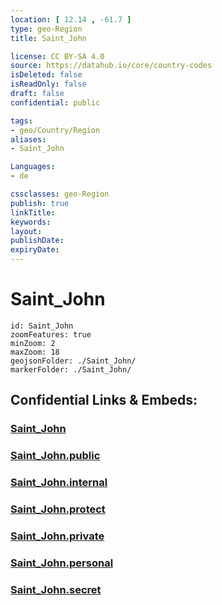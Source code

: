 ```yaml
---
location: [ 12.14 , -61.7 ] 
type: geo-Region
title: Saint_John

license: CC BY-SA 4.0
source: https://datahub.io/core/country-codes
isDeleted: false
isReadOnly: false
draft: false
confidential: public

tags:
- geo/Country/Region
aliases:
- Saint_John

Languages:
- de

cssclasses: geo-Region
publish: true
linkTitle: 
keywords: 
layout: 
publishDate: 
expiryDate: 
---
```


# Saint_John

```leaflet
id: Saint_John
zoomFeatures: true 
minZoom: 2 
maxZoom: 18
geojsonFolder: ./Saint_John/
markerFolder: ./Saint_John/
```


## Confidential Links & Embeds: 

### [Saint_John](/_Standards/Earth/Continent/America~Caribbean/Grenada/parishes~Grenada/Saint_John.md) 

### [Saint_John.public](/_public/Earth/Continent/America~Caribbean/Grenada/parishes~Grenada/Saint_John.public.md) 

### [Saint_John.internal](/_internal/Earth/Continent/America~Caribbean/Grenada/parishes~Grenada/Saint_John.internal.md) 

### [Saint_John.protect](/_protect/Earth/Continent/America~Caribbean/Grenada/parishes~Grenada/Saint_John.protect.md) 

### [Saint_John.private](/_private/Earth/Continent/America~Caribbean/Grenada/parishes~Grenada/Saint_John.private.md) 

### [Saint_John.personal](/_personal/Earth/Continent/America~Caribbean/Grenada/parishes~Grenada/Saint_John.personal.md) 

### [Saint_John.secret](/_secret/Earth/Continent/America~Caribbean/Grenada/parishes~Grenada/Saint_John.secret.md)

